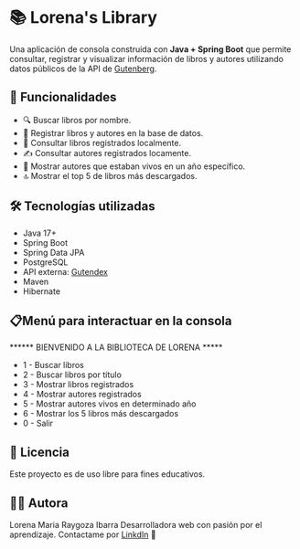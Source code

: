 # 📚 Lorena's Library

Una aplicación de consola construida con **Java + Spring Boot** que permite consultar, registrar y visualizar información de libros y autores utilizando datos públicos de la API de [Gutenberg](https://gutendex.com/).

## 🚀 Funcionalidades

- 🔍 Buscar libros por nombre.
- 📖 Registrar libros y autores en la base de datos.
- 🧠 Consultar libros registrados localmente.
- ✍️ Consultar autores registrados locamente.
- 📅 Mostrar autores que estaban vivos en un año específico.
- 🔝 Mostrar el top 5 de libros más descargados.

## 🛠️ Tecnologías utilizadas

- Java 17+
- Spring Boot
- Spring Data JPA
- PostgreSQL 
- API externa: [Gutendex](https://gutendex.com/)
- Maven
- Hibernate

## 📋Menú para interactuar en la consola

****** BIENVENIDO A LA BIBLIOTECA DE LORENA *****
- 1 - Buscar libros
- 2 - Buscar libros por título
- 3 - Mostrar libros registrados
- 4 - Mostrar autores registrados
- 5 - Mostrar autores vivos en determinado año
- 6 - Mostrar los 5 libros más descargados
- 0 - Salir

## 📄 Licencia
Este proyecto es de uso libre para fines educativos.

## 👩‍💻 Autora
Lorena Maria Raygoza Ibarra
Desarrolladora web con pasión por el aprendizaje.
Contactame por [LinkdIn](www.linkedin.com/in/lorena-raygoza09) 🌟
